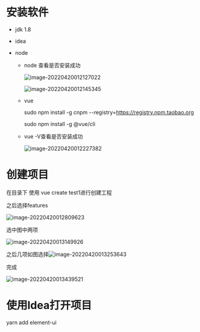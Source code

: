 # 安装软件

* jdk 1.8

* idea

* node

  * node 查看是否安装成功

    ![image-20220420012127022](/Users/hadesmercy/Desktop/note/课程设计操作手册.assets/image-20220420012127022-0388889.png)

    ![image-20220420012145345](/Users/hadesmercy/Desktop/note/课程设计操作手册.assets/image-20220420012145345-0388918.png)

  * vue

    sudo npm install -g cnpm --registry=https://registry.npm.taobao.org

    sudo npm install -g @vue/cli

  * vue -V查看是否安装成功

    ![image-20220420012227382](/Users/hadesmercy/Desktop/note/课程设计操作手册.assets/image-20220420012227382-0388949.png)

# 创建项目

在目录下 使用 vue create test1进行创建工程

之后选择features

![image-20220420012809623](/Users/hadesmercy/Desktop/note/课程设计操作手册.assets/image-20220420012809623.png)

选中图中两项

![image-20220420013149926](/Users/hadesmercy/Desktop/note/课程设计操作手册.assets/image-20220420013149926-0389510.png)

之后几项如图选择![image-20220420013253643](/Users/hadesmercy/Desktop/note/课程设计操作手册.assets/image-20220420013253643.png)



完成

![image-20220420013439521](/Users/hadesmercy/Desktop/note/课程设计操作手册.assets/image-20220420013439521-0389681.png)

# 使用Idea打开项目

yarn add element-ui 

